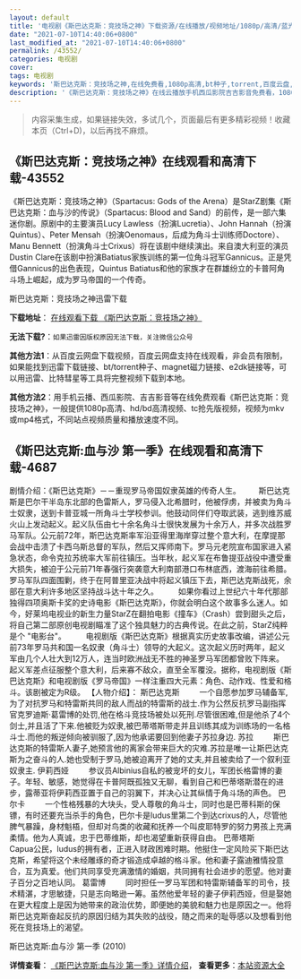 ```yaml
---
layout: default
title: '电视剧《斯巴达克斯：竞技场之神》下载资源/在线播放/视频地址/1080p/高清/蓝光'
date: "2021-07-10T14:40:06+0800"
last_modified_at: "2021-07-10T14:40:06+0800"
permalink: /43552/
categories: 电视剧
cover:
tags: 电视剧
keywords: '斯巴达克斯：竞技场之神,在线免费看,1080p高清,bt种子,torrent,百度云盘,magnet,磁力链,迅雷下载资源'
description: '《斯巴达克斯：竞技场之神》在线云播放手机西瓜影院吉吉影音免费看，1080p高清bd/hd未删减完整版和tc抢先枪版，mkv/mp4格式，附带bt/torrent种子、magnet/磁力链、百度云盘、网盘资源迅雷下载链接'
---
```


>内容采集生成，如果链接失效，多试几个，页面最后有更多精彩视频！收藏本页（Ctrl+D)，以后再找不麻烦。


## 《斯巴达克斯：竞技场之神》在线观看和高清下载-43552

《斯巴达克斯：竞技场之神》（Spartacus: Gods of the Arena）是StarZ剧集《斯巴达克斯：血与沙的传说》（Spartacus: Blood and Sand）的前传，是一部六集迷你剧。原剧中的主要演员Lucy Lawless（扮演Lucretia）、John Hannah（扮演Quintus）、Peter Mensah（扮演Oenomaus，后成为角斗士训练师Doctore）、Manu Bennett（扮演角斗士Crixus）将在该剧中继续演出。来自澳大利亚的演员Dustin Clare在该剧中扮演Batiatus家族训练的第一位角斗冠军Gannicus。正是凭借Gannicus的出色表现，Quintus Batiatus和他的家族才在群雄纷立的卡普阿角斗场上崛起，成为罗马帝国的一个传奇。


斯巴达克斯：竞技场之神迅雷下载

**下载地址**： [在线观看下载 《斯巴达克斯：竞技场之神》](https://www.993dy.com//vod-detail-id-8439.html) 


**无法下载?**：`如果迅雷因版权原因无法下载，关注微信公众号 `

**其他方法1**：从百度云网盘下载视频，百度云网盘支持在线观看，非会员有限制，如果能找到迅雷下载链接、bt/torrent种子、magnet磁力链接、e2dk链接等，可以用迅雷、比特彗星等工具将完整视频下载到本地。

**其他方法2**：用手机云播、西瓜影院、吉吉影音等在线免费观看《斯巴达克斯：竞技场之神》，一般提供1080p高清、hd/bd高清视频、tc抢先版视频，视频为mkv或mp4格式，不同站点视频质量和播放速度不同。


## 《斯巴达克斯:血与沙 第一季》在线观看和高清下载-4687

剧情介绍：《斯巴达克斯》－－重现罗马帝国奴隶英雄的传奇人生。 　　斯巴达克斯是巴尔干半岛东北部的色雷斯人，罗马侵入北希腊时，他被俘虏，并被卖为角斗士奴隶，送到卡普亚城一所角斗士学校参训。他鼓动同伴们夺取武装，逃到维苏威火山上发动起义。起义队伍由七十余名角斗士很快发展为十余万人，并多次战胜罗马军队。公元前72年，斯巴达克斯率军沿亚得里海岸穿过整个意大利，在摩提那会战中击溃了卡西乌斯总督的军队，然后又挥师南下。罗马元老院宣布国家进入紧急状态，命令克拉苏统率大军前往镇压。当年秋，起义军在布鲁提亚战役中遭受重大损失，被迫于公元前71年春强行突袭意大利南部港口布林底西，渡海前往希腊。罗马军队四面围剿，终于在阿普里亚决战中将起义镇压下去，斯巴达克斯战死，余部在意大利许多地区坚持战斗达十年之久。         如果你看过上世纪六十年代那部独得四项奥斯卡奖的史诗电影《斯巴达克斯》，你就会明白这个故事多么迷人。如今，好莱坞电视业的新生力量StarZ在翻拍电影《撞车》（Crash）尝到甜头之后，将自己第二部原创电视剧瞄准了这个独具魅力的古典传说。在此之前，StarZ纯粹是个 "电影台"。         电视剧版《斯巴达克斯》根据真实历史故事改编，讲述公元前73年罗马共和国一名奴隶（角斗士）领导的大起义。这次起义历时两年，起义军由几个人壮大到12万人，连当时欧洲战无不胜的神圣罗马军团都曾败下阵来。起义军差点征服整个意大利，后来寡不敌众，直至全军覆没。据称，电视剧版《斯巴达克斯》和电视剧版《罗马帝国》一样注重四大元素：角色、动作戏、性爱和格斗。该剧被定为R级。 【人物介绍】： 斯巴达克斯         一个自愿参加罗马辅备军,为了对抗罗马和特雷斯共同的敌人而战的特雷斯的战士.作为公然反抗罗马副指挥官克罗迪斯·葛雷博的处罚,他在格斗竞技场被处以死刑.尽管很困难,但是他杀了4个剑士,并且活了下来.他被贬为奴隶,被巴蒂塔斯带走并且训练其成为训练场的一名格斗士.而他的叛逆倾向被驯服了,因为他承诺要回到他妻子苏拉身边. 苏拉         斯巴达克斯的特雷斯人妻子,她预言他的离家会带来巨大的灾难.苏拉是唯一让斯巴达克斯为之奋斗的人.她也受制于罗马,她被迫离开了她的丈夫,并且被卖给了一个叙利亚奴隶主. 伊莉西娅         参议员Albinius自私的被宠坏的女儿，军团长格雷博的妻子。年轻、敏感，她觉得在卡普阿既孤独又无聊，看到自己和巴蒂塔斯潜在的进步，露蒂亚将伊莉西亚置于自己的羽翼下，并决心让其纵情于角斗场的声色。 巴尔卡         一个性格残暴的大块头，受人尊敬的角斗士，同时也是巴蒂科斯的保镖，有时还要充当杀手的角色，巴尔卡是ludus里第二个到达crixus的人，尽管他脾气暴躁，身材魁梧，但却对鸟类的收藏和抚养一个叫皮耶特罗的努力男孩上充满柔情。他为人真诚，忠于巴蒂维斯，却也渴望重新获得自由。 巴蒂塔斯         Capua公民，ludus的拥有者，正进入财政困难时期。他挺住一定风险买下斯巴达克斯，希望将这个未经雕琢的奇才锻造成卓越的格斗家。他和妻子露迪雅情投意合，互为真爱。他们共同享受充满激情的婚姻，共同拥有社会进步的愿望。他对妻子百分之百地认同。 葛雷博         同时担任一罗马军团和特雷斯辅备军的司令，技术精湛，才思敏捷，只是志向略逊一筹。虽然他爱年轻的妻子伊莉西娅，但是娶她在更大程度上是因为她带来的政治优势，即便她的美貌和魅力也是原因之一。他将斯巴达克斯奋起反抗的原因归结为其失败的战役，随之而来的耻辱感以及想看到他死在竞技场上的渴望。


斯巴达克斯:血与沙 第一季 (2010)

**详情查看**： [《斯巴达克斯:血与沙 第一季》详情介绍](/movie/4687/)， **查看更多**：[本站资源大全](/movie/t/all/)

